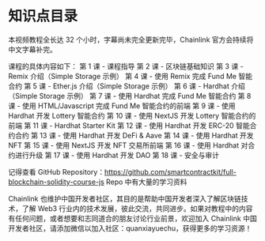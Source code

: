 # 知识点目录

本视频教程全长达 32 个小时，字幕尚未完全更新完毕，Chainlink 官方会持续将中文字幕补完。

课程的具体内容如下：
第 1 课 - 课程指导
第 2 课 - 区块链基础知识
第 3 课 - Remix 介绍（Simple Storage 示例）
第 4 课 - 使用 Remix 完成 Fund Me 智能合约
第 5 课 - Ether.js 介绍（Simple Storage 示例）
第 6 课 - Hardhat 介绍（Simple Storage 示例）
第 7 课 - 使用 Hardhat 完成 Fund Me 智能合约
第 8 课 - 使用 HTML/Javascript 完成 Fund Me 智能合约的前端
第 9 课 - 使用 Hardhat 开发 Lottery 智能合约
第 10 课 - 使用 NextJS 开发 Lottery 智能合约的前端
第 11 课 - Hardhat Starter Kit
第 12 课 - 使用 Hardhat 开发 ERC-20 智能合约合约
第 13 课 - 使用 Hardhat 开发 DeFi & Aave
第 14 课 - 使用 Hardhat 开发 NFT
第 15 课 - 使用 NextJS 开发 NFT 交易所前端
第 16 课 - 使用 Hardhat 对合约进行升级
第 17 课 - 使用 Hardhat 开发 DAO
第 18 课 - 安全与审计

记得查看 GitHub Repository：https://github.com/smartcontractkit/full-blockchain-solidity-course-js
Repo 中有大量的学习资料

Chainlink 也维护中国开发者社区，其目的是帮助中国开发者深入了解区块链技术，了解 Web3 行业内的技术发展，彼此交流，共同进步。如果对教程中的内容有任何问题，或者想要和志同道合的朋友讨论行业前景，欢迎加入 Chainlink 中国开发者社区，请添加微信以加入社区：quanxiayuechu，获得更多的学习资源！
